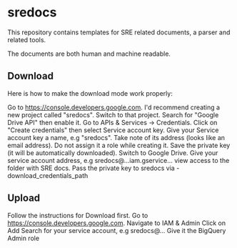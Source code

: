 # sredocs

This repository contains templates for SRE related documents, a parser
and related tools.

The documents are both human and machine readable.


## Download

Here is how to make the download mode work properly:

Go to https://console.developers.google.com.
I'd recommend creating a new project called "sredocs".
Switch to that project.
Search for "Google Drive API" then enable it.
Go to APIs & Services -> Credentials.
Click on "Create credentials" then select Service account key.
Give your Service account key a name, e.g "sredocs".
Take note of its address (looks like an email address).
Do not assign it a role while creating it.
Save the private key (it will be automatically downloaded).
Switch to Google Drive.
Give your service account address, e.g sredocs@...iam.gservice... view access to the folder with SRE docs.
Pass the private key to sredocs via -download_credentials_path


## Upload

Follow the instructions for Download first.
Go to https://console.developers.google.com.
Navigate to IAM & Admin
Click on Add
Search for your service account, e.g sredocs@...
Give it the BigQuery Admin role
